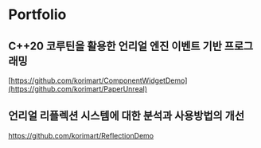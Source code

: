 # Portfolio

## C++20 코루틴을 활용한 언리얼 엔진 이벤트 기반 프로그래밍

[https://github.com/korimart/ComponentWidgetDemo](https://github.com/korimart/PaperUnreal)

## 언리얼 리플렉션 시스템에 대한 분석과 사용방법의 개선

https://github.com/korimart/ReflectionDemo
